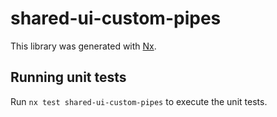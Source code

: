 # shared-ui-custom-pipes

This library was generated with [Nx](https://nx.dev).

## Running unit tests

Run `nx test shared-ui-custom-pipes` to execute the unit tests.
